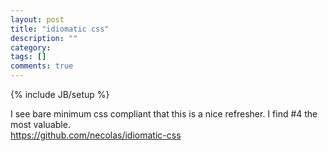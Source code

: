 ```yaml
---
layout: post
title: "idiomatic css"
description: ""
category: 
tags: []
comments: true
---
```

{% include JB/setup %}
  
I see bare minimum css compliant that this is a nice refresher.  I find #4 the most valuable.  
<https://github.com/necolas/idiomatic-css>

